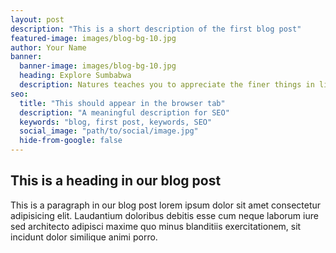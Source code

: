 ```yaml
---
layout: post
description: "This is a short description of the first blog post"
featured-image: images/blog-bg-10.jpg
author: Your Name
banner:
  banner-image: images/blog-bg-10.jpg
  heading: Explore Sumbabwa
  description: Natures teaches you to appreciate the finer things in life, to be present, live in the moment and just breath.
seo: 
  title: "This should appear in the browser tab"
  description: "A meaningful description for SEO"
  keywords: "blog, first post, keywords, SEO"
  social_image: "path/to/social/image.jpg"
  hide-from-google: false
---
```



## This is a heading in our blog post 

This  is a paragraph in our blog post lorem ipsum dolor sit amet consectetur adipisicing elit. Laudantium doloribus debitis esse cum neque laborum iure sed architecto adipisci maxime quo minus blanditiis exercitationem, sit incidunt dolor similique animi porro.